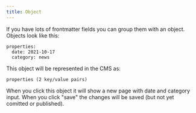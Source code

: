 ```yaml
---
title: Object
---
```

If you have lots of frontmatter fields you can group them with an object. Objects look like this:

    properties:
      date: 2021-10-17
      category: news

This object will be represented in the CMS as:

    properties (2 key/value pairs)

When you click this object it will show a new page with date and category input. When you click "save" the changes will be saved (but not yet comitted or published).
